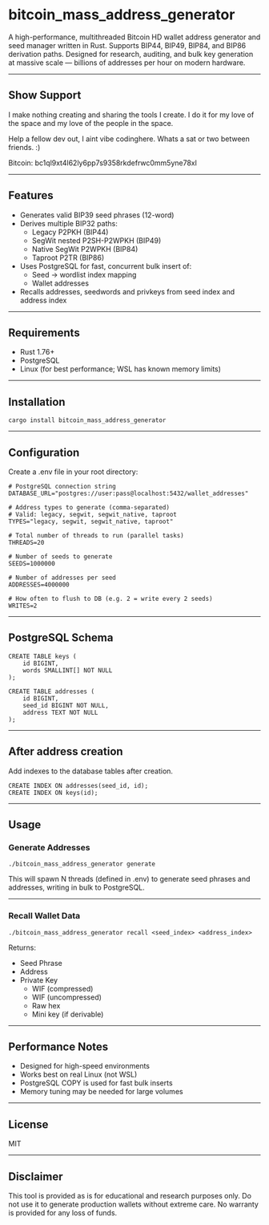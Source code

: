 # bitcoin_mass_address_generator

A high-performance, multithreaded Bitcoin HD wallet address generator and seed manager written in Rust. Supports BIP44, BIP49, BIP84, and BIP86 derivation paths. Designed for research, auditing, and bulk key generation at massive scale — billions of addresses per hour on modern hardware.

---

## Show Support

I make nothing creating and sharing the tools I create. I do it for my love of the space and my love of the people in the space.

Help a fellow dev out, I aint vibe codinghere. Whats a sat or two between friends. :)

Bitcoin: bc1ql9xt4l62ly6pp7s9358rkdefrwc0mm5yne78xl

---

## Features

- Generates valid BIP39 seed phrases (12-word)
- Derives multiple BIP32 paths:
  - Legacy P2PKH (BIP44)
  - SegWit nested P2SH-P2WPKH (BIP49)
  - Native SegWit P2WPKH (BIP84)
  - Taproot P2TR (BIP86)
- Uses PostgreSQL for fast, concurrent bulk insert of:
  - Seed → wordlist index mapping
  - Wallet addresses
- Recalls addresses, seedwords and privkeys from seed index and address index

---

## Requirements

- Rust 1.76+
- PostgreSQL
- Linux (for best performance; WSL has known memory limits)

---

## Installation

```
cargo install bitcoin_mass_address_generator
```

---

## Configuration

Create a .env file in your root directory:

```
# PostgreSQL connection string
DATABASE_URL="postgres://user:pass@localhost:5432/wallet_addresses"

# Address types to generate (comma-separated)
# Valid: legacy, segwit, segwit_native, taproot
TYPES="legacy, segwit, segwit_native, taproot"

# Total number of threads to run (parallel tasks)
THREADS=20

# Number of seeds to generate
SEEDS=1000000

# Number of addresses per seed
ADDRESSES=4000000

# How often to flush to DB (e.g. 2 = write every 2 seeds)
WRITES=2
```

---

## PostgreSQL Schema

```
CREATE TABLE keys (
    id BIGINT,
    words SMALLINT[] NOT NULL
);

CREATE TABLE addresses (
    id BIGINT,
    seed_id BIGINT NOT NULL,
    address TEXT NOT NULL
);
```

---

## After address creation

Add indexes to the database tables after creation.

```
CREATE INDEX ON addresses(seed_id, id);
CREATE INDEX ON keys(id);
```

---

## Usage

### Generate Addresses

```
./bitcoin_mass_address_generator generate
```

This will spawn N threads (defined in .env) to generate seed phrases and addresses, writing in bulk to PostgreSQL.

---

### Recall Wallet Data

```
./bitcoin_mass_address_generator recall <seed_index> <address_index>
```

Returns:

- Seed Phrase
- Address
- Private Key
  - WIF (compressed)
  - WIF (uncompressed)
  - Raw hex
  - Mini key (if derivable)

---

## Performance Notes
- Designed for high-speed environments
- Works best on real Linux (not WSL)
- PostgreSQL COPY is used for fast bulk inserts
- Memory tuning may be needed for large volumes

---

## License

MIT

---

## Disclaimer

This tool is provided as is for educational and research purposes only. Do not use it to generate production wallets without extreme care. No warranty is provided for any loss of funds.
